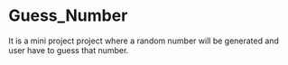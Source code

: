 # Guess_Number
It is a mini project project where a random number will be generated and user have to guess that number.

